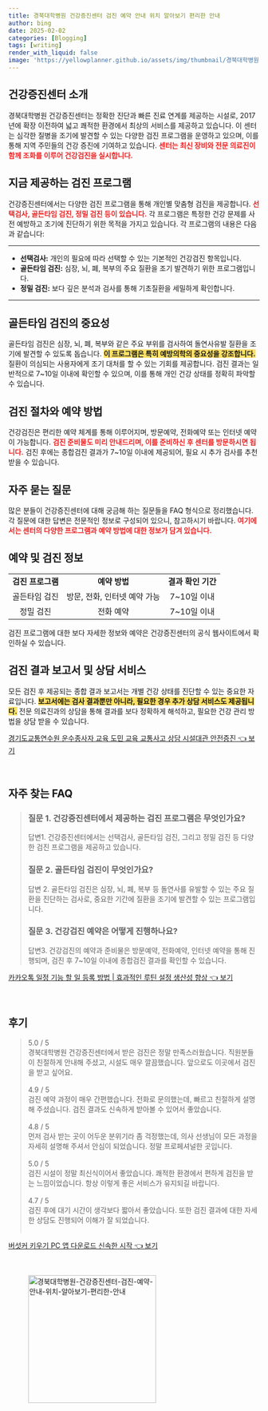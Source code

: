 ```yaml
---
title: 경북대학병원 건강증진센터 검진 예약 안내 위치 알아보기 편리한 안내
author: bing
date: 2025-02-02
categories: [Blogging]
tags: [writing]
render_with_liquid: false
image: 'https://yellowplanner.github.io/assets/img/thumbnail/경북대학병원-건강증진센터-검진-예약-안내-위치-알아보기-편리한-안내.webp'
---
```



<h2 id='건강증진센터_소개'>건강증진센터 소개</h2>

<p>경북대학병원 건강증진센터는 정확한 진단과 빠른 진료 연계를 제공하는 시설로, 2017년에 확장 이전하여 넓고 쾌적한 환경에서 최상의 서비스를 제공하고 있습니다. 이 센터는 심각한 질병을 조기에 발견할 수 있는 다양한 검진 프로그램을 운영하고 있으며, 이를 통해 지역 주민들의 건강 증진에 기여하고 있습니다. <b><span style="color: #ee2323;">센터는 최신 장비와 전문 의료진이 함께 조화를 이루어 건강검진을 실시합니다.</span></b></p>

<h2 id='검진_프로그램_소개'>지금 제공하는 검진 프로그램</h2>

<p>건강증진센터에서는 다양한 검진 프로그램을 통해 개인별 맞춤형 검진을 제공합니다. <b><span style="color: #ee2323;">선택검사, 골든타임 검진, 정밀 검진 등이 있습니다.</span></b> 각 프로그램은 특정한 건강 문제를 사전 예방하고 조기에 진단하기 위한 목적을 가지고 있습니다. 각 프로그램의 내용은 다음과 같습니다:</p>

<hr />

<ul>
    <li><b>선택검사:</b> 개인의 필요에 따라 선택할 수 있는 기본적인 건강검진 항목입니다.</li>
    <li><b>골든타임 검진:</b> 심장, 뇌, 폐, 복부의 주요 질환을 조기 발견하기 위한 프로그램입니다.</li>
    <li><b>정밀 검진:</b> 보다 깊은 분석과 검사를 통해 기초질환을 세밀하게 확인합니다.</li>
</ul>

<hr />

<h2 id='골든타임_검진'>골든타임 검진의 중요성</h2>

<p>골든타임 검진은 심장, 뇌, 폐, 복부와 같은 주요 부위를 검사하여 돌연사유발 질환을 조기에 발견할 수 있도록 돕습니다. <b><span style="background-color: #ffe066;">이 프로그램은 특히 예방의학의 중요성을 강조합니다.</span></b> 질환이 의심되는 사용자에게 조기 대처를 할 수 있는 기회를 제공합니다. 검진 결과는 일반적으로 7~10일 이내에 확인할 수 있으며, 이를 통해 개인 건강 상태를 정확히 파악할 수 있습니다.</p>

<h2 id='검진절차_안내'>검진 절차와 예약 방법</h2>

<p>건강검진은 편리한 예약 체계를 통해 이루어지며, 방문예약, 전화예약 또는 인터넷 예약이 가능합니다. <b><span style="color: #ee2323;">검진 준비물도 미리 안내드리며, 이를 준비하신 후 센터를 방문하시면 됩니다.</span></b> 검진 후에는 종합검진 결과가 7~10일 이내에 제공되어, 필요 시 추가 검사를 추천받을 수 있습니다.</p>

<h2 id='자주_묻는_질문'>자주 묻는 질문</h2>

<p>많은 분들이 건강증진센터에 대해 궁금해 하는 질문들을 FAQ 형식으로 정리했습니다. 각 질문에 대한 답변은 전문적인 정보로 구성되어 있으니, 참고하시기 바랍니다. <b><span style="color: #ee2323;">여기에서는 센터의 다양한 프로그램과 예약 방법에 대한 정보가 담겨 있습니다.</span></b></p>

<h2 id='예약_및_검진_정보'>예약 및 검진 정보</h2>

<table>
    <tr>
        <td style="text-align: center; height: 17px;"><b>검진 프로그램</b></td>
        <td style="text-align: center; height: 17px;"><b>예약 방법</b></td>
        <td style="text-align: center; height: 17px;"><b>결과 확인 기간</b></td>
    </tr>
    <tr>
        <td style="text-align: center; height: 17px;">골든타임 검진</td>
        <td style="text-align: center; height: 17px;">방문, 전화, 인터넷 예약 가능</td>
        <td style="text-align: center; height: 17px;">7~10일 이내</td>
    </tr>
    <tr>
        <td style="text-align: center; height: 17px;">정밀 검진</td>
        <td style="text-align: center; height: 17px;">전화 예약</td>
        <td style="text-align: center; height: 17px;">7~10일 이내</td>
    </tr>
</table>

<p>검진 프로그램에 대한 보다 자세한 정보와 예약은 건강증진센터의 공식 웹사이트에서 확인하실 수 있습니다.</p>

<h2 id='보고서_및_상담_서비스'>검진 결과 보고서 및 상담 서비스</h2>

<p>모든 검진 후 제공되는 종합 결과 보고서는 개별 건강 상태를 진단할 수 있는 중요한 자료입니다. <b><span style="background-color: #ffe066;">보고서에는 검사 결과뿐만 아니라, 필요한 경우 추가 상담 서비스도 제공됩니다.</span></b> 전문 의료진과의 상담을 통해 결과를 보다 정확하게 해석하고, 필요한 건강 관리 방법을 상담 받을 수 있습니다.</p>


<p><a class="click-button" title="경기도교통연수원 운수종사자 교육 도민 교육 교통사고 상담 시설대관 안전증진" href="https://yellowplanner.github.io/posts/%EA%B2%BD%EA%B8%B0%EB%8F%84%EA%B5%90%ED%86%B5%EC%97%B0%EC%88%98%EC%9B%90-%EC%9A%B4%EC%88%98%EC%A2%85%EC%82%AC%EC%9E%90-%EA%B5%90%EC%9C%A1-%EB%8F%84%EB%AF%BC-%EA%B5%90%EC%9C%A1-%EA%B5%90%ED%86%B5%EC%82%AC%EA%B3%A0-%EC%83%81%EB%8B%B4-%EC%8B%9C%EC%84%A4%EB%8C%80%EA%B4%80-%EC%95%88%EC%A0%84%EC%A6%9D%EC%A7%84/" rel="dofollow">경기도교통연수원 운수종사자 교육 도민 교육 교통사고 상담 시설대관 안전증진 👈 보기</a></p><br>
<h2 id='자주_찾는_FAQ'>자주 찾는 FAQ</h2>
<div itemscope="" itemtype="https://schema.org/FAQPage"> 
<blockquote> 
<div itemscope="" itemprop="mainEntity" itemtype="https://schema.org/Question"> 
<h3 itemprop="name">질문 1. 건강증진센터에서 제공하는 검진 프로그램은 무엇인가요?</h3> 
<div itemscope="" itemprop="acceptedAnswer" itemtype="https://schema.org/Answer"> 
<span itemprop="text"> 
<p>답변1. 건강증진센터에서는 선택검사, 골든타임 검진, 그리고 정밀 검진 등 다양한 검진 프로그램을 제공하고 있습니다.</p> 
</span> 
</div> 
</div> 
<div itemscope="" itemprop="mainEntity" itemtype="https://schema.org/Question"> 
<h3 itemprop="name">질문 2. 골든타임 검진이 무엇인가요?</h3> 
<div itemscope="" itemprop="acceptedAnswer" itemtype="https://schema.org/Answer"> 
<span itemprop="text"> 
<p>답변 2. 골든타임 검진은 심장, 뇌, 폐, 복부 등 돌연사를 유발할 수 있는 주요 질환을 진단하는 검사로, 중요한 기간에 질환을 조기에 발견할 수 있는 프로그램입니다.</p> 
</span> 
</div> 
</div> 
<div itemscope="" itemprop="mainEntity" itemtype="https://schema.org/Question"> 
<h3 itemprop="name">질문 3. 건강검진 예약은 어떻게 진행하나요?</h3> 
<div itemscope="" itemprop="acceptedAnswer" itemtype="https://schema.org/Answer"> 
<span itemprop="text"> 
<p>답변3. 건강검진의 예약과 준비물은 방문예약, 전화예약, 인터넷 예약을 통해 진행되며, 검진 후 7~10일 이내에 종합검진 결과를 확인할 수 있습니다.</p> 
</span> 
</div> 
</div> 
</blockquote> 
</div>
<p><a class="click-button" title="카카오톡 일정 기능 할 일 등록 방법 | 효과적인 루틴 설정 생산성 향상" href="https://yellowplanner.github.io/posts/%EC%B9%B4%EC%B9%B4%EC%98%A4%ED%86%A1-%EC%9D%BC%EC%A0%95-%EA%B8%B0%EB%8A%A5-%ED%95%A0-%EC%9D%BC-%EB%93%B1%EB%A1%9D-%EB%B0%A9%EB%B2%95-%ED%9A%A8%EA%B3%BC%EC%A0%81%EC%9D%B8-%EB%A3%A8%ED%8B%B4-%EC%84%A4%EC%A0%95-%EC%83%9D%EC%82%B0%EC%84%B1-%ED%96%A5%EC%83%81/" rel="dofollow">카카오톡 일정 기능 할 일 등록 방법 | 효과적인 루틴 설정 생산성 향상 👈 보기</a></p><br>
<h2 id='후기'>후기</h2>
<div itemscope itemtype="https://schema.org/Product">
  <blockquote>
  <div itemprop="review" itemscope itemtype="https://schema.org/Review">
      <div itemprop="reviewRating" itemscope itemtype="https://schema.org/Rating"> <span itemprop="ratingValue">5.0</span> / <span itemprop="bestRating">5</span> </div>
      <span itemprop="reviewBody">경북대학병원 건강증진센터에서 받은 검진은 정말 만족스러웠습니다. 직원분들이 친절하게 안내해 주셨고, 시설도 매우 깔끔했습니다. 앞으로도 이곳에서 검진을 받고 싶어요.</span>
  </div>
  <br>
  <div itemprop="review" itemscope itemtype="https://schema.org/Review">
      <div itemprop="reviewRating" itemscope itemtype="https://schema.org/Rating"> <span itemprop="ratingValue">4.9</span> / <span itemprop="bestRating">5</span> </div>
      <span itemprop="reviewBody">검진 예약 과정이 매우 간편했습니다. 전화로 문의했는데, 빠르고 친절하게 설명해 주셨습니다. 검진 결과도 신속하게 받아볼 수 있어서 좋았습니다.</span>
  </div>
  <br>
  <div itemprop="review" itemscope itemtype="https://schema.org/Review">
      <div itemprop="reviewRating" itemscope itemtype="https://schema.org/Rating"> <span itemprop="ratingValue">4.8</span> / <span itemprop="bestRating">5</span> </div>
      <span itemprop="reviewBody">먼저 검사 받는 곳이 어두운 분위기라 좀 걱정했는데, 의사 선생님이 모든 과정을 자세히 설명해 주셔서 안심이 되었습니다. 정말 프로페셔널한 곳입니다.</span>
  </div>
  <br>
  <div itemprop="review" itemscope itemtype="https://schema.org/Review">
      <div itemprop="reviewRating" itemscope itemtype="https://schema.org/Rating"> <span itemprop="ratingValue">5.0</span> / <span itemprop="bestRating">5</span> </div>
      <span itemprop="reviewBody">검진 시설이 정말 최신식이어서 좋았습니다. 쾌적한 환경에서 편하게 검진을 받는 느낌이었습니다. 항상 이렇게 좋은 서비스가 유지되길 바랍니다.</span>
  </div>
  <br>
  <div itemprop="review" itemscope itemtype="https://schema.org/Review">
      <div itemprop="reviewRating" itemscope itemtype="https://schema.org/Rating"> <span itemprop="ratingValue">4.7</span> / <span itemprop="bestRating">5</span> </div>
      <span itemprop="reviewBody">검진 후에 대기 시간이 생각보다 짧아서 좋았습니다. 또한 검진 결과에 대한 자세한 상담도 진행되어 이해가 잘 되었습니다.</span>
  </div>
  <br>
  </blockquote>
</div>
<p><a class="click-button" title="버섯커 키우기 PC 앱 다운로드 신속한 시작" href="https://yellowplanner.github.io/posts/%EB%B2%84%EC%84%AF%EC%BB%A4-%ED%82%A4%EC%9A%B0%EA%B8%B0-PC-%EC%95%B1-%EB%8B%A4%EC%9A%B4%EB%A1%9C%EB%93%9C-%EC%8B%A0%EC%86%8D%ED%95%9C-%EC%8B%9C%EC%9E%91/" rel="dofollow">버섯커 키우기 PC 앱 다운로드 신속한 시작 👈 보기</a></p><br>
<figure class="image"><img src="https://yellowplanner.github.io/assets/img/thumbnail/경북대학병원-건강증진센터-검진-예약-안내-위치-알아보기-편리한-안내.webp" alt="경북대학병원-건강증진센터-검진-예약-안내-위치-알아보기-편리한-안내" width="256" height="256"></figure>